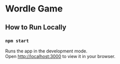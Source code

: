# Wordle Game


## How to Run Locally


### `npm start`

Runs the app in the development mode.\
Open [http://localhost:3000](http://localhost:3000) to view it in your browser.

